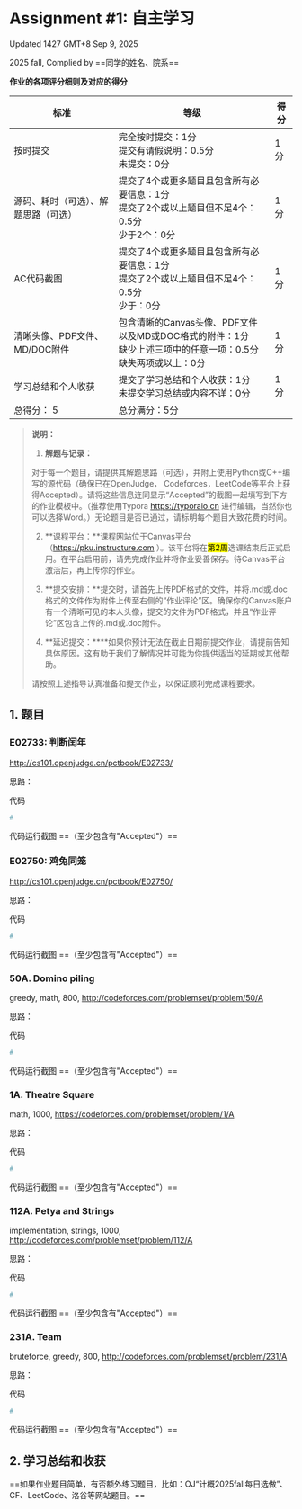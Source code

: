 # Assignment #1: 自主学习

Updated 1427 GMT+8 Sep 9, 2025

2025 fall, Complied by ==同学的姓名、院系==



**作业的各项评分细则及对应的得分**

| 标准                                 | 等级                                                         | 得分 |
| ------------------------------------ | ------------------------------------------------------------ | ---- |
| 按时提交                             | 完全按时提交：1分<br/>提交有请假说明：0.5分<br/>未提交：0分  | 1 分 |
| 源码、耗时（可选）、解题思路（可选） | 提交了4个或更多题目且包含所有必要信息：1分<br/>提交了2个或以上题目但不足4个：0.5分<br/>少于2个：0分 | 1 分 |
| AC代码截图                           | 提交了4个或更多题目且包含所有必要信息：1分<br/>提交了2个或以上题目但不足4个：0.5分<br/>少于：0分 | 1 分 |
| 清晰头像、PDF文件、MD/DOC附件        | 包含清晰的Canvas头像、PDF文件以及MD或DOC格式的附件：1分<br/>缺少上述三项中的任意一项：0.5分<br/>缺失两项或以上：0分 | 1 分 |
| 学习总结和个人收获                   | 提交了学习总结和个人收获：1分<br/>未提交学习总结或内容不详：0分 | 1 分 |
| 总得分： 5                           | 总分满分：5分                                                |      |

>
>
>
>**说明：**
>
>1. **解题与记录：**
>
>   对于每一个题目，请提供其解题思路（可选），并附上使用Python或C++编写的源代码（确保已在OpenJudge， Codeforces，LeetCode等平台上获得Accepted）。请将这些信息连同显示“Accepted”的截图一起填写到下方的作业模板中。（推荐使用Typora https://typoraio.cn 进行编辑，当然你也可以选择Word。）无论题目是否已通过，请标明每个题目大致花费的时间。
>
>2. **课程平台：**课程网站位于Canvas平台（https://pku.instructure.com ）。该平台将在<mark>第2周</mark>选课结束后正式启用。在平台启用前，请先完成作业并将作业妥善保存。待Canvas平台激活后，再上传你的作业。
>
>3. **提交安排：**提交时，请首先上传PDF格式的文件，并将.md或.doc格式的文件作为附件上传至右侧的“作业评论”区。确保你的Canvas账户有一个清晰可见的本人头像，提交的文件为PDF格式，并且“作业评论”区包含上传的.md或.doc附件。
>
>4. **延迟提交：****如果你预计无法在截止日期前提交作业，请提前告知具体原因。这有助于我们了解情况并可能为你提供适当的延期或其他帮助。  
>
>请按照上述指导认真准备和提交作业，以保证顺利完成课程要求。





## 1. 题目

### E02733: 判断闰年

http://cs101.openjudge.cn/pctbook/E02733/



思路：



代码

```python
# 

```



代码运行截图 ==（至少包含有"Accepted"）==





### E02750: 鸡兔同笼

http://cs101.openjudge.cn/pctbook/E02750/



思路：



代码

```python
# 

```



代码运行截图 ==（至少包含有"Accepted"）==





### 50A. Domino piling

greedy, math, 800, http://codeforces.com/problemset/problem/50/A



思路：



代码

```python
# 

```



代码运行截图 ==（至少包含有"Accepted"）==





### 1A. Theatre Square

math, 1000, https://codeforces.com/problemset/problem/1/A



思路：



代码

```python
# 

```



代码运行截图 ==（至少包含有"Accepted"）==





### 112A. Petya and Strings

implementation, strings, 1000, http://codeforces.com/problemset/problem/112/A



思路：



代码

```python
# 

```



代码运行截图 ==（至少包含有"Accepted"）==





### 231A. Team

bruteforce, greedy, 800, http://codeforces.com/problemset/problem/231/A



思路：



代码

```python
# 

```



代码运行截图 ==（至少包含有"Accepted"）==





## 2. 学习总结和收获

==如果作业题目简单，有否额外练习题目，比如：OJ“计概2025fall每日选做”、CF、LeetCode、洛谷等网站题目。==





